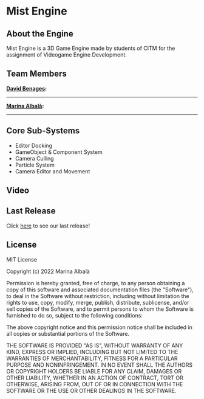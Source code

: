 # Mist Engine
## About the Engine
Mist Engine is a 3D Game Engine made by students of CITM for the assignment of Videogame Engine Development.

## Team Members
**[David Benages](https://github.com/Divangus):**
- -----

**[Marina Albalà](https://github.com/Vizalt):**
- ----

## Core Sub-Systems
- Editor Docking
- GameObject & Component System
- Camera Culling
- Particle System
- Camera Editor and Movement

## Video

## Last Release
Click [here](https://github.com/Vizalt/MistEngine/releases) to see our last release!

## License

MIT License

Copyright (c) 2022 Marina Albalà

Permission is hereby granted, free of charge, to any person obtaining a copy
of this software and associated documentation files (the "Software"), to deal
in the Software without restriction, including without limitation the rights
to use, copy, modify, merge, publish, distribute, sublicense, and/or sell
copies of the Software, and to permit persons to whom the Software is
furnished to do so, subject to the following conditions:

The above copyright notice and this permission notice shall be included in all
copies or substantial portions of the Software.

THE SOFTWARE IS PROVIDED "AS IS", WITHOUT WARRANTY OF ANY KIND, EXPRESS OR
IMPLIED, INCLUDING BUT NOT LIMITED TO THE WARRANTIES OF MERCHANTABILITY,
FITNESS FOR A PARTICULAR PURPOSE AND NONINFRINGEMENT. IN NO EVENT SHALL THE
AUTHORS OR COPYRIGHT HOLDERS BE LIABLE FOR ANY CLAIM, DAMAGES OR OTHER
LIABILITY, WHETHER IN AN ACTION OF CONTRACT, TORT OR OTHERWISE, ARISING FROM,
OUT OF OR IN CONNECTION WITH THE SOFTWARE OR THE USE OR OTHER DEALINGS IN THE
SOFTWARE.


